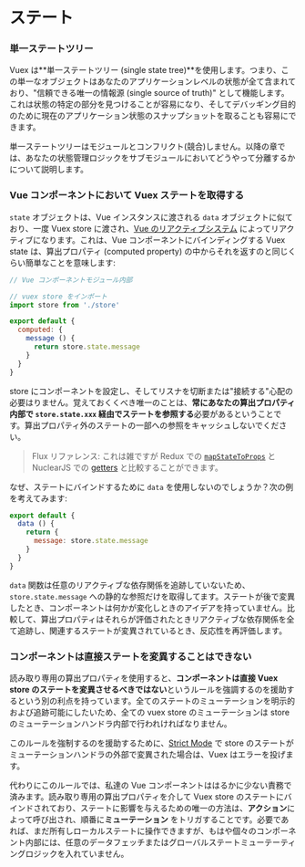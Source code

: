 # ステート

### 単一ステートツリー

Vuex は**単一ステートツリー (single state tree)**を使用します。つまり、この単一なオブジェクトはあなたのアプリケーションレベルの状態が全て含まれており、"信頼できる唯一の情報源 (single source of truth)" として機能します。これは状態の特定の部分を見つけることが容易になり、そしてデバッギング目的のために現在のアプリケーション状態のスナップショットを取ることも容易にできます。

単一ステートツリーはモジュールとコンフリクト(競合)しません。以降の章では、あなたの状態管理ロジックをサブモジュールにおいてどうやって分離するかについて説明します。

### Vue コンポーネントにおいて Vuex ステートを取得する
`state` オブジェクトは、Vue インスタンスに渡される `data` オブジェクトに似ており、一度 Vuex store に渡され、[Vue のリアクティブシステム](http://vuejs.org/guide/reactivity.html) によってリアクティブになります。これは、Vue コンポーネントにバインディングする Vuex state は、算出プロパティ (computed property) の中からそれを返すのと同じくらい簡単なことを意味します:

``` js
// Vue コンポーネントモジュール内部

// vuex store をインポート
import store from './store'

export default {
  computed: {
    message () {
      return store.state.message
    }
  }
}
```

store にコンポーネントを設定し、そしてリスナを切断または"接続する"心配の必要はりません。覚えておくくべき唯一のことは、**常にあなたの算出プロパティ内部で `store.state.xxx` 経由でステートを参照する**必要があるということです。算出プロパティ外のステートの一部への参照をキャッシュしないでください。

> Flux リファレンス: これは雑ですが Redux での [`mapStateToProps`](https://github.com/rackt/react-redux/blob/master/docs/api.md#connectmapstatetoprops-mapdispatchtoprops-mergeprops-options) と NuclearJS での [getters](https://optimizely.github.io/nuclear-js/docs/04-getters.html) と比較することができます。

なぜ、ステートにバインドするために `data` を使用しないのでしょうか？次の例を考えてみます:

``` js
export default {
  data () {
    return {
      message: store.state.message
    }
  }
}
```

`data` 関数は任意のリアクティブな依存関係を追跡していないため、`store.state.message` への静的な参照だけを取得してます。ステートが後で変異したとき、コンポーネントは何かが変化しときのアイデアを持っていません。比較して、算出プロパティはそれらが評価されたときリアクティブな依存関係を全て追跡し、関連するステートが変異されているとき、反応性を再評価します。

### コンポーネントは直接ステートを変異することはできない

読み取り専用の算出プロパティを使用すると、**コンポーネントは直接 Vuex store のステートを変異させるべきではない**というルールを強調するのを援助するという別の利点を持っています。全てのステートのミューテーションを明示的および追跡可能にしたいため、全ての vuex store のミューテーションは store のミューテーションハンドラ内部で行われければなりません。

このルールを強制するのを援助するために、[Strict Mode](strict.md) で store のステートがミューテーションハンドラの外部で変異された場合は、Vuex はエラーを投げます。

代わりにこのルールでは、私達の Vue コンポーネントははるかに少ない責務で済みます。読み取り専用の算出プロパティを介して Vuex store のステートにバインドされており、ステートに影響を与えるための唯一の方法は、**アクション**によって呼び出され、順番に**ミューテーション** をトリガすることです。必要であれば、まだ所有しローカルステートに操作できますが、もはや個々のコンポーネント内部には、任意のデータフェッチまたはグローバルステートミューテーティングロジックを入れていません。
